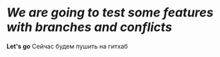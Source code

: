 # *We are going to test some features with branches and conflicts*
**Let's go**
Сейчас будем пушить на гитхаб